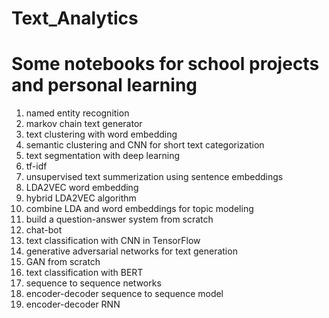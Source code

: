 # Text_Analytics
# Some notebooks for school projects and personal learning
1. named entity recognition
2. markov chain text generator
3. text clustering with word embedding
4. semantic clustering and CNN for short text categorization
5. text segmentation with deep learning
6. tf-idf
7. unsupervised text summerization using sentence embeddings
8. LDA2VEC word embedding
9. hybrid LDA2VEC algorithm
10. combine LDA and word embeddings for topic modeling
11. build a question-answer system from scratch
12. chat-bot
13. text classification with CNN in TensorFlow
14. generative adversarial networks for text generation
15. GAN from scratch
16. text classification with BERT
17. sequence to sequence networks
18. encoder-decoder sequence to sequence model
19. encoder-decoder RNN
